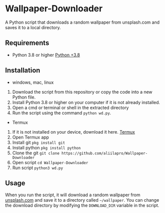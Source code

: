 # Wallpaper-Downloader
A Python script that downloads a random wallpaper from unsplash.com and saves it to a local directory.

## Requirements
- Python 3.8 or higher [Python +3.8](https://www.python.org/downloads/)

## Installation
- windows, mac, linux
1. Download the script from this repository or copy the code into a new Python file.
2. Install Python 3.8 or higher on your computer if it is not already installed.
3. Open a cmd or terminal or shell in the extracted directory
4. Run the script using the command `python wd.py`.
- Termux
1. If it is not installed on your device, download it here. [Termux](https://play.google.com/store/apps/details?id=com.termux&hl=en_GB)
2. Open Termux app
3. Install git    `pkg install git`
4. Install python `pkg install python`
6. Clone the git  `git clone https://github.com/aliilapro/Wallpaper-Downloader`
7. Open script    `cd Wallpaper-Downloader`
8. Run script     `python3 wd.py`

## Usage
When you run the script, it will download a random wallpaper from [unsplash.com](https://unsplash.com/) and save it to a directory called `~/wallpaper`. You can change the download directory by modifying the `DOWNLOAD_DIR` variable in the script.
